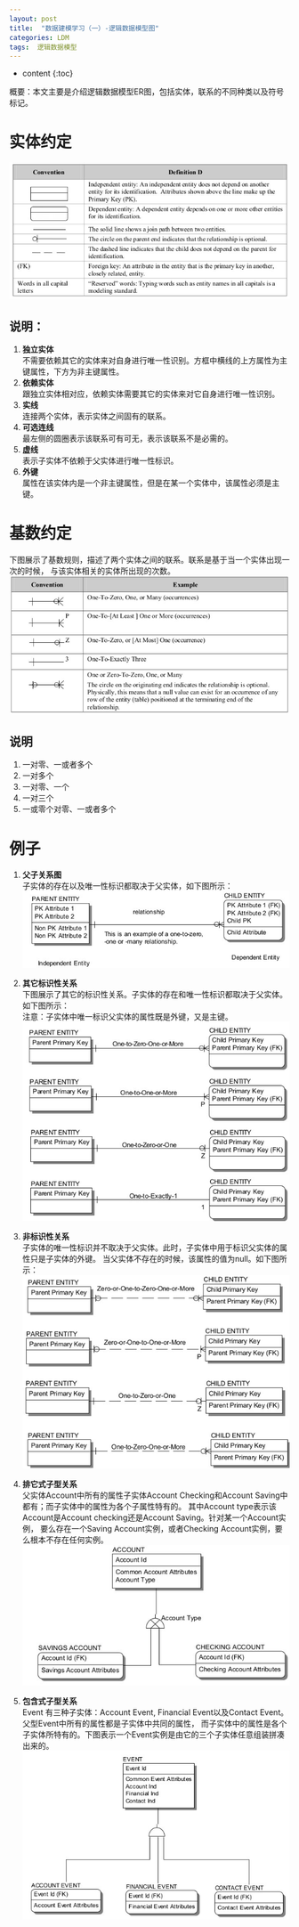 ```yaml
---
layout: post
title:  "数据建模学习（一）-逻辑数据模型图"
categories: LDM
tags:  逻辑数据模型
---
```


* content
{:toc}

概要：本文主要是介绍逻辑数据模型ER图，包括实体，联系的不同种类以及符号标记。




# 实体约定
![entity notation](/images/LDM/data_model_entity_notation.jpg)

## 说明：
1. **独立实体** <br/>
    不需要依赖其它的实体来对自身进行唯一性识别。方框中横线的上方属性为主键属性，下方为非主键属性。
2. **依赖实体** <br/>
    跟独立实体相对应，依赖实体需要其它的实体来对它自身进行唯一性识别。
3. **实线** <br/>
    连接两个实体，表示实体之间固有的联系。
4. **可选连线** <br/>
    最左侧的圆圈表示该联系可有可无，表示该联系不是必需的。
5. **虚线** <br/>
    表示子实体不依赖于父实体进行唯一性标识。
6. **外键** <br/>
    属性在该实体内是一个非主键属性，但是在某一个实体中，该属性必须是主键。

# 基数约定
下图展示了基数规则，描述了两个实体之间的联系。联系是基于当一个实体出现一次的时候，
与该实体相关的实体所出现的次数。<br/>
![cardinality notation](/images/LDM/data_model_cardinality_notation.jpg)

## 说明
1. 一对零、一或者多个
2. 一对多个
3. 一对零、一个
4. 一对三个
5. 一或零个对零、一或者多个

# 例子

1. **父子关系图**<br/>
子实体的存在以及唯一性标识都取决于父实体，如下图所示：<br/>
![Identifying Parent-Child Relationship](/images/LDM/LDM-figure1-1.jpg)

2. **其它标识性关系**<br/>
下图展示了其它的标识性关系。子实体的存在和唯一性标识都取决于父实体。如下图所示：<br/>
注意：子实体中唯一标识父实体的属性既是外键，又是主键。<br/>
![Other Identifying Parent-Child Relationship](/images/LDM/LDM-figure1-2.jpg)

3. **非标识性关系**<br/>
子实体的唯一性标识并不取决于父实体。此时，子实体中用于标识父实体的属性只是子实体的外键。
当父实体不存在的时候，该属性的值为null。如下图所示：<br/>
![Identifying Parent-Child Relationship](/images/LDM/LDM-figure1-3.jpg)

4. **排它式子型关系**<br/>
父实体Account中所有的属性子实体Account Checking和Account Saving中都有；而子实体中的属性为各个子属性特有的。
其中Account type表示该Account是Account checking还是Account Saving。针对某一个Account实例，
要么存在一个Saving Account实例，或者Checking Account实例，要么根本不存在任何实例。<br/>
![Identifying Parent-Child Relationship](/images/LDM/LDM-figure1-4.jpg)

5. **包含式子型关系**<br/>
Event 有三种子实体：Account Event, Financial Event以及Contact Event。父型Event中所有的属性都是子实体中共同的属性，
而子实体中的属性是各个子实体所特有的。下图表示一个Event实例是由它的三个子实体任意组装拼凑出来的。<br/>
![Identifying Parent-Child Relationship](/images/LDM/LDM-figure1-5.jpg)





